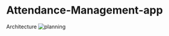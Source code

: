 # Attendance-Management-app

Architecture 
![planning](https://github.com/user-attachments/assets/ecdeb979-8a61-4aa6-ac3b-b055e626e800)
